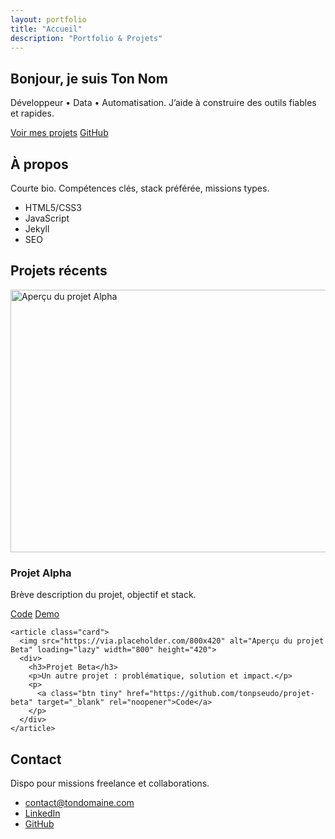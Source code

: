 ```yaml
---
layout: portfolio
title: "Accueil"
description: "Portfolio & Projets"
---
```


<section class="hero container">
  <h1>Bonjour, je suis <span class="accent">Ton Nom</span></h1>
  <p>Développeur • Data • Automatisation. J’aide à construire des outils fiables et rapides.</p>
  <p>
    <a class="btn" href="#projects">Voir mes projets</a>
    <a class="btn ghost" href="https://github.com/tonpseudo" rel="noopener" target="_blank">GitHub</a>
  </p>
</section>

<main class="container">
  <section id="about">
    <h2>À propos</h2>
    <p>Courte bio. Compétences clés, stack préférée, missions types.</p>
    <ul class="badges">
      <li>HTML5/CSS3</li><li>JavaScript</li><li>Jekyll</li><li>SEO</li>
    </ul>
  </section>

  <section id="projects">
    <h2>Projets récents</h2>
    <article class="card">
      <img src="https://via.placeholder.com/800x420" alt="Aperçu du projet Alpha" loading="lazy" width="800" height="420">
      <div>
        <h3>Projet Alpha</h3>
        <p>Brève description du projet, objectif et stack.</p>
        <p>
          <a class="btn tiny" href="https://github.com/tonpseudo/projet-alpha" target="_blank" rel="noopener">Code</a>
          <a class="btn tiny ghost" href="#" aria-disabled="true">Demo</a>
        </p>
      </div>
    </article>

    <article class="card">
      <img src="https://via.placeholder.com/800x420" alt="Aperçu du projet Beta" loading="lazy" width="800" height="420">
      <div>
        <h3>Projet Beta</h3>
        <p>Un autre projet : problématique, solution et impact.</p>
        <p>
          <a class="btn tiny" href="https://github.com/tonpseudo/projet-beta" target="_blank" rel="noopener">Code</a>
        </p>
      </div>
    </article>
  </section>

  <section id="contact">
    <h2>Contact</h2>
    <p>Dispo pour missions freelance et collaborations.</p>
    <ul class="links">
      <li><a href="mailto:contact@tondomaine.com">contact@tondomaine.com</a></li>
      <li><a href="https://www.linkedin.com/in/tonprofil/" target="_blank" rel="noopener">LinkedIn</a></li>
      <li><a href="https://github.com/tonpseudo" target="_blank" rel="noopener">GitHub</a></li>
    </ul>
  </section>
</main>
